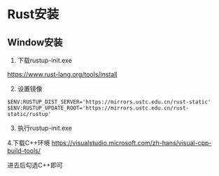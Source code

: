 # Rust安装

## Window安装
1. 下载rustup-init.exe

https://www.rust-lang.org/tools/install

2. 设置镜像

```shell
$ENV:RUSTUP_DIST_SERVER='https://mirrors.ustc.edu.cn/rust-static'
$ENV:RUSTUP_UPDATE_ROOT='https://mirrors.ustc.edu.cn/rust-static/rustup'
```

3. 执行rustup-init.exe

4.下载C++环境
https://visualstudio.microsoft.com/zh-hans/visual-cpp-build-tools/

进去后勾选C++即可
